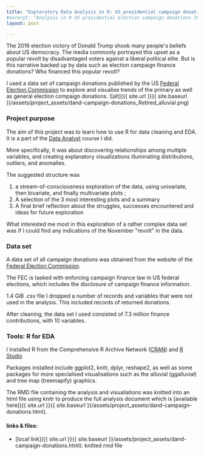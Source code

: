 ```yaml
---
title: "Exploratory Data Analysis in R: US presidential campaign donations 2016"
#excerpt: "Analysis in R US presidential election campaign donations 2016."
layout: post

---
```

The 2016 election victory of Donald Trump shook many people's beliefs about US democracy. The media commonly portrayed this upset as a popular revolt by disadvantaged voters against a liberal political elite. But is this narrative backed up by data such as election campaign finance donations? Who financed this popular revolt?

I used a data set of campaign donations published by the US [Federal Election Commission](https://en.wikipedia.org/wiki/Federal_Election_Commission)
 to explore and visualise trends of the primary as well as general election compaign donations.
![alt]({{ site.url }}{{ site.baseurl }}/assets/project_assets/dand-campaign-donations_Retired_alluvial.png)
<!-- break -->

### Project purpose
The aim of this project was to learn how to use R for data cleaning and EDA. It is a part of the [Data Analyst](https://github.com/PierreHentges/DAND) course I did.

More specifically, it was about discovering relationships among multiple variables, and creating explanatory visualizations illuminating distributions, outliers, and anomalies.

The suggested structure was 
1. a stream-of-consciousness exploration of the data, using univariate, then bivariate, and finally multivariate plots ; 
2. A selection  of the 3 most interesting plots and a summary
3. A final brief reflection about the struggles, successes encountered and ideas for future exploration

What interested me most in this exploration of a rather complex data set was if I could find any indications of the November "revolt" in the data.


### Data set
A data set of all campaign donations was obtained from the website of the [Federal Election Commission](https://www.fec.gov).

The FEC is tasked with enforcing campaign finance law in US federal elections, which includes the disclosure of campaign finance information.

 1.4 GiB .csv file I dropped a number of records and variables that were not used in the analysis. This included records of returned donations.
 
After cleaning, the data set I used consisted of 7.3 million finance contributions, with 10 variables.


### Tools: R for EDA
I installed R from the Comprehensive R Archive Network ([CRAN](https://cran.r-project.org)) and [R Studio](https://www.rstudio.com)

Packages installed include ggplot2, knitr, dplyr, reshape2, as well as some packages for more specialised visualisations such as the alluvial (ggalluvial) and tree map (treemapify) graphics.

The RMD file containing the analysis and visualiations was knitted into an html file using knitr to produce the full analysis document which is [available here]({{ site.url }}{{ site.baseurl }}/assets/project_assets/dand-campaign-donations.html).

#### links & files:
* [local link]({{ site.url }}{{ site.baseurl }}/assets/project_assets/dand-campaign-donations.html): knitted rmd file
